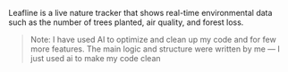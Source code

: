 Leafline is a live nature tracker that shows real-time environmental data such as the number of trees planted, air quality, and forest loss.


>Note: I have used AI to optimize and clean up my code and for few more features. The main logic and structure were written by me — I just used ai to make my code clean 
